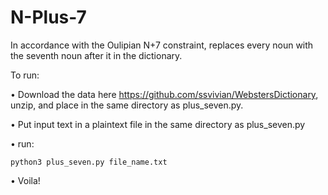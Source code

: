 # N-Plus-7
In accordance with the Oulipian N+7 constraint, replaces every noun with the seventh noun after it in the dictionary.

To run:

• Download the data here https://github.com/ssvivian/WebstersDictionary, unzip, and place in the same directory as plus_seven.py.

• Put input text in a plaintext file in the same directory as plus_seven.py

• run:

    python3 plus_seven.py file_name.txt

• Voila!
